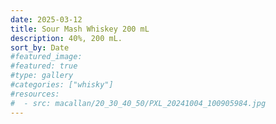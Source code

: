 ```yaml
---
date: 2025-03-12
title: Sour Mash Whiskey 200 mL
description: 40%, 200 mL.
sort_by: Date
#featured_image: 
#featured: true
#type: gallery
#categories: ["whisky"]
#resources:
#  - src: macallan/20_30_40_50/PXL_20241004_100905984.jpg
---
```

